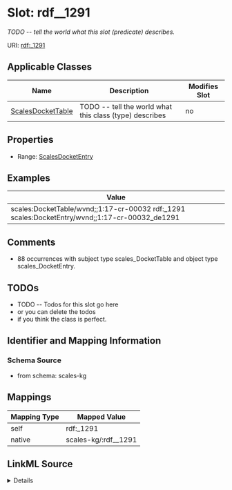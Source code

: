 

# Slot: rdf__1291


_TODO -- tell the world what this slot (predicate) describes._





URI: [rdf:_1291](http://www.w3.org/1999/02/22-rdf-syntax-ns#_1291)



<!-- no inheritance hierarchy -->





## Applicable Classes

| Name | Description | Modifies Slot |
| --- | --- | --- |
| [ScalesDocketTable](../classes/ScalesDocketTable.md) | TODO -- tell the world what this class (type) describes |  no  |







## Properties

* Range: [ScalesDocketEntry](../classes/ScalesDocketEntry.md)






## Examples

| Value |
| --- |
| scales:DocketTable/wvnd;;1:17-cr-00032 rdf:_1291 scales:DocketEntry/wvnd;;1:17-cr-00032_de1291 |

## Comments

* 88 occurrences with subject type scales_DocketTable and object type scales_DocketEntry.

## TODOs

* TODO -- Todos for this slot go here
* or you can delete the todos
* if you think the class is perfect.

## Identifier and Mapping Information







### Schema Source


* from schema: scales-kg




## Mappings

| Mapping Type | Mapped Value |
| ---  | ---  |
| self | rdf:_1291 |
| native | scales-kg/:rdf__1291 |




## LinkML Source

<details>
```yaml
name: rdf__1291
description: TODO -- tell the world what this slot (predicate) describes.
todos:
- TODO -- Todos for this slot go here
- or you can delete the todos
- if you think the class is perfect.
comments:
- 88 occurrences with subject type scales_DocketTable and object type scales_DocketEntry.
examples:
- value: scales:DocketTable/wvnd;;1:17-cr-00032 rdf:_1291 scales:DocketEntry/wvnd;;1:17-cr-00032_de1291
from_schema: scales-kg
rank: 1000
slot_uri: rdf:_1291
alias: rdf__1291
domain_of:
- scales_DocketTable
range: scales_DocketEntry

```
</details>